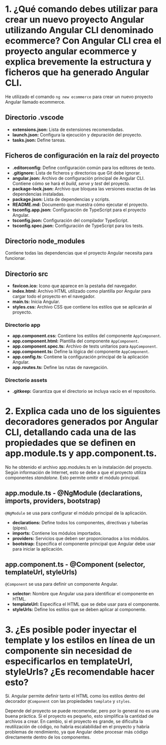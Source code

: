 # 1. ¿Qué comando debes utilizar para crear un nuevo proyecto Angular utilizando Angular CLI denominado ecommerce? Con Angular CLI crea el proyecto angular ecommerce y explica brevemente la estructura y ficheros que ha generado Angular CLI.

He utilizado el comando `ng new ecommerce` para crear un nuevo proyecto Angular llamado ecommerce.

## Directorio .vscode
* **extensions.json:** Lista de extensiones recomendadas.
* **launch.json:** Configura la ejecución y depuración del proyecto.
* **tasks.json:** Define tareas.

## Ficheros de configuración en la raíz del proyecto
* **.editorconfig:** Define configuración común para los editores de texto. 
* **.gitignore:** Lista de ficheros y directorios que Git debe ignorar.
* **angular.json:** Archivo de configuración principal de Angular CLI. Contiene cómo se hará el *build*, *serve* y *test* del proyecto.
* **package-lock.json:** Archivo que bloquea las versiones exactas de las dependencias instaladas.
* **package.json:** Lista de dependencias y scripts.
* **README.md:** Documento que muestra cómo ejecutar el proyecto.
* **tsconfig.app.json:** Configuración de TypeScript para el proyecto Angular.
* **tsconfig.json:** Configuración del compilador TypeScript.
* **tsconfig.spec.json:** Configuración de TypeScript para los tests.

## Directorio node_modules
Contiene todas las dependencias que el proyecto Angular necesita para funcionar.

## Directorio src
* **favicon.ico:** Icono que aparece en la pestaña del navegador.
* **index.html:** Archivo HTML utilizado como plantilla por Angular para cargar todo el proyecto en el navegador.
* **main.ts:** Inicia Angular.
* **styles.css:** Archivo CSS que contiene los estilos que se aplicarán al proyecto.

### Directorio app
* **app.component.css:** Contiene los estilos del componente `AppComponent`.
* **app.component.html:** Plantilla del componente `AppComponent`.
* **app.component.spec.ts:** Archivo de tests unitarios para `AppComponent`.
* **app.component.ts:** Define la lógica del componente `AppComponent`.
* **app.config.ts:** Contiene la configuración principal de la aplicación Angular.
* **app.routes.ts:** Define las rutas de navegación.

### Directorio assets
* **.gitkeep:** Garantiza que el directorio se incluya vacío en el repositorio.

# 2. Explica cada uno de los siguientes decoradores generados por Angular CLI, detallando cada una de las propiedades que se definen en app.module.ts y app.component.ts.

No he obtenido el archivo app.modules.ts en la instalación del proyecto. Según información de Internet, esto se debe a que el proyecto utiliza componentes *standalone*. Esto permite omitir el módulo principal.

## app.module.ts - @NgModule (declarations, imports, providers, bootstrap)
`@NgModule` se usa para configurar el módulo principal de la aplicación.
* **declarations:** Define todos los componentes, directivas y tuberías (pipes).
* **imports:** Contiene los módulos importados.
* **providers:** Servicios que deben ser proporcionados a los módulos.
* **bootstrap:** Especifica el componente principal que Angular debe usar para iniciar la aplicación.
  
## app.component.ts - @Component (selector, templateUrl, styleUrls)
`@Component` se usa para definir un componente Angular.
* **selector:** Nombre que Angular usa para identificar el componente en HTML.
* **templateUrl:** Especifica el HTML que se debe usar para el componente.
* **styleUrls:** Define los estilos que se deben aplicar al componente.

# 3. ¿Es posible poder inyectar el template y los estilos en línea de un componente sin necesidad de especificarlos en templateUrl, styleUrls? ¿Es recomendable hacer esto?
Sí. Angular permite definir tanto el HTML como los estilos dentro del decorador `@Component` con las propiedades `template` y `styles`.

Depende del proyecto se puede recomendar, pero por lo general no es una buena práctica. Si el proyecto es pequeño, esto simplifica la cantidad de archivos a crear. En cambio, si el proyecto es grande, se dificulta la reutilización de código, no habría escalabilidad en el proyecto y habría problemas de rendimiento, ya que Angular debe procesar más código directamente dentro de los componentes.
